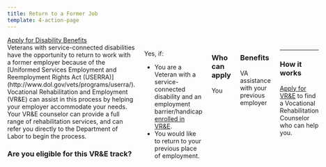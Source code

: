```yaml
---
title: Return to a Former Job
template: 4-action-page
---
```


<div class="main" role="main" markdown="0">

<div class="action-bar">
  <div class="row">
    <div class="small-12 columns">
      <a class="usa-button-primary va-button-primary" href="/disability-benefits/apply-for-benefits/">Apply for Disability Benefits</a>
    </div>
  </div>
</div>

<div class="section one" markdown="0">
<div class="primary" markdown="0">
<div class="row" markdown="0">
<div class="small-12 medium-8 columns">


<div markdown="1">
Veterans with service-connected disabilities have the opportunity to return to work with a former employer because of the [Uniformed Services Employment and Reemployment Rights Act (USERRA)](http://www.dol.gov/vets/programs/userra/). Vocational Rehabilitation and Employment (VR&E) can assist in this process by helping your employer accommodate your needs. Your VR&E counselor can provide a full range of rehabilitation services, and can refer you directly to the Department of Labor to begin the process.

### Are you eligible for this VR&E track?

</div>

<div markdown="1">

Yes, if:

- You are a Veteran with a service-connected disability and an employment barrier/handicap [enrolled in VR&E](/vre/apply-vre/).
- You would like to return to your previous place of employment.

</div>

<div markdown="1">

### Who can apply
You

</div>

<div markdown="1">

### Benefits
VA assistance with your previous employer

</div>

<div markdown="1">

---------------------------------------------

### How it works
[Apply for VR&E](/vre/apply-vre/) to find a Vocational Rehabilitation Counselor who can help you.
</div>

</div>
</div>
</div>
</div>

